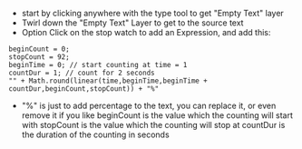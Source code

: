 * start by clicking anywhere with the type tool to get "Empty Text" layer
* Twirl down the "Empty Text" Layer to get to the source text
* Option Click on the stop watch to add an Expression, and add this: 
```plaintext
beginCount = 0;
stopCount = 92;
beginTime = 0; // start counting at time = 1
countDur = 1; // count for 2 seconds
"" + Math.round(linear(time,beginTime,beginTime + countDur,beginCount,stopCount)) + "%"

```
+ "%" is just to add percentage to the text, you can replace it, or even remove it if you like
 beginCount is the value which the counting will start with
stopCount is the value which the counting will stop at
 countDur is the duration of the counting in seconds


